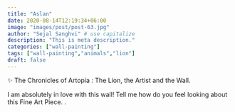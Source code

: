 ```yaml
---
title: "Aslan"
date: 2020-08-14T12:19:34+06:00
image: "images/post/post-63.jpg"
author: "Sejal Sanghvi" # use capitalize
description: "This is meta description."
categories: ["wall-painting"]
tags: ["wall-painting","animals","lion"]
draft: false
---
```

✨ The Chronicles of Artopia : The Lion, the Artist and the Wall.

I am absolutely in love with this wall!
Tell me how do you feel looking about this Fine Art Piece.
.
